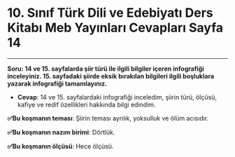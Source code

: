 # 10. Sınıf Türk Dili ve Edebiyatı Ders Kitabı Meb Yayınları Cevapları Sayfa 14

---

**Soru: 14 ve 15. sayfalarda şiir türü ile ilgili bilgiler içeren infografiği inceleyiniz. 15. sayfadaki şiirde eksik bırakılan bilgileri ilgili boşluklara yazarak infografiği tamamlayınız.**

-   **Cevap**: 14 ve 15. sayfalardaki infografiği inceledim, şiirin türü, ölçüsü, kafiye ve redif özellikleri hakkında bilgi edindim.

**✅Bu koşmanın teması**: Şiirin teması ayrılık, yoksulluk ve ölüm acısıdır.

**✅Bu koşmanın nazım birimi**: Dörtlük.

**✅Bu koşmanın ölçüsü**: Hece ölçüsü.